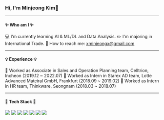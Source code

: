 ### Hi, I'm Minjeong Kim👋

---

#### ✨ Who am I ✨
 💻 I’m currently learning AI & ML/DL and Data Analysis.
 ✏️ I'm majoring in International Trade.
 🙋 How to reach me: xminjeongx@gmail.com
 
 ---

#### 💡 Experience 💡
🏢 Worked as Associate in Sales and Operation Planning team, Celltrion, Incheon (2019.12 ~ 2022.07)
🏢 Worked as Intern in Starex AD team, Lotte Advanced Mateiral GmbH, Frankfurt (2018.09 ~ 2019.02)
🏢 Worked as Intern in HR team, Thinkware, Seongnam (2018.03 ~ 2018.07)

---

#### 📌 Tech Stack 📌 
<img src="https://img.shields.io/badge/Python-#3776AB?style=for-the-badge&logo=Python&logoColor=white">
<img src="https://img.shields.io/badge/Jupyter-#F37626?style=for-the-badge&logo=Jupyter&logoColor=white">
<img src="https://img.shields.io/badge/VSCode-#007ACC?style=for-the-badge&logo=VSCode&logoColor=white">
<img src="https://img.shields.io/badge/OpenCV-#5C3EE8?style=for-the-badge&logo=OpenCV&logoColor=white">
<img src="https://img.shields.io/badge/YOLO-#00FFFF?style=for-the-badge&logo=YOLO&logoColor=white">
<img src="https://img.shields.io/badge/Keras-#D00000?style=for-the-badge&logo=Keras&logoColor=white">
<img src="https://img.shields.io/badge/Pytorch-#EE4C2C?style=for-the-badge&logo=Pytorch&logoColor=white">
